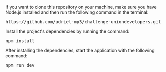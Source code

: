 If you want to clone this repository on your machine, make sure you have Node.js installed and then run the following command in the terminal:

<pre>https://github.com/adriel-mp3/challenge-uniondevelopers.git</pre>

Install the project's dependencies by running the command:

<pre>npm install</pre>

After installing the dependencies, start the application with the following command:

<pre>npm run dev</pre>
